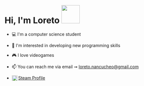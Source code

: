 # Hi, I'm Loreto <img src="https://i.pinimg.com/originals/80/7b/5c/807b5c4b02e765bb4930b7c66662ef4b.gif" width="60"></img>
- 💻    I'm a computer science student 
- 👀    I'm interested in developing new programming skills
- 🎮    I love videogames
- 📫    You can reach me via email ➞ loreto.nancucheo@gmail.com

- <a href="https://steamcommunity.com/id/loretito-chan/" target="_blank"><img align="left" src= "https://upload.wikimedia.org/wikipedia/commons/thumb/8/83/Steam_icon_logo.svg/1024px-Steam_icon_logo.svg.png" heigth="18" width="18"  />Steam Profile</a>




